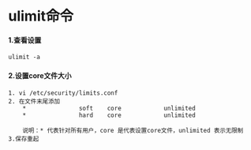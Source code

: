 # ulimit命令

#### 1.查看设置

`ulimit -a`

#### 2.设置core文件大小
```
1. vi /etc/security/limits.conf
2. 在文件末尾添加
	*               soft    core            unlimited
	*               hard    core            unlimited
	               
	说明：* 代表针对所有用户，core 是代表设置core文件，unlimited 表示无限制
3.保存重起
```